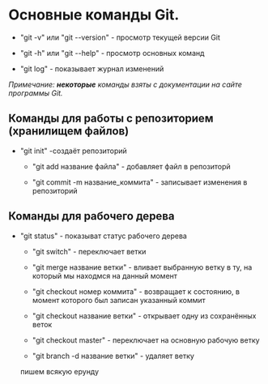 # Основные команды Git.

- "git -v" или "git --version" - просмотр текущей версии Git
- "git -h" или "git --help" - просмотр основных команд

- "git log" - показывает журнал изменений

*Примечание: __некоторые__ команды взяты
 с документации на сайте программы Git.*

## Команды для работы с репозиторием (хранилищем файлов)
 - "git init" -создаёт репозиторий
 
    - "git add название файла" - добавляет файл в репозиторй

    - "git commit -m название_коммита" - записывает изменения в репозиторий

 ## Команды для рабочего дерева
- "git status" - показыват статус рабочего дерева

    - "git switch" - переключает ветки

    - "git merge название ветки" - вливает выбранную ветку в ту, на который мы находмся на данный момент
    
    - "git checkout номер коммита" - возвращает к состоянию, в момент которого был записан указанный коммит
     - "git checkout название ветки" - открывает одну из сохранённых веток

    - "git checkout master" - переключает на основную рабочую ветку

    - "git branch -d название ветки" - удаляет ветку

    пишем всякую ерунду


